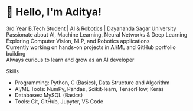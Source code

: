 # 👋 Hello, I'm Aditya!

3rd Year B.Tech Student | AI & Robotics | Dayananda Sagar University  
Passionate about AI, Machine Learning, Neural Networks & Deep Learning  
Exploring Computer Vision, NLP, and Robotics applications  
Currently working on hands-on projects in AI/ML and GitHub portfolio building  
Always curious to learn and grow as an AI developer  

Skills
- Programming: Python, C (Basics), Data Structure and Algorithm 
- AI/ML Tools: NumPy, Pandas, Scikit-learn, TensorFlow, Keras
- Databases: MySQL (Basics)
- Tools: Git, GitHub, Jupyter, VS Code
